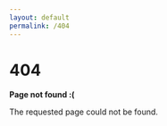 ```yaml
---
layout: default
permalink: /404
---
```


<div class="container">
  <h1 class="title">404</h1>
  <p><strong>Page not found :(</strong></p>
  <p>The requested page could not be found.</p>
</div>
